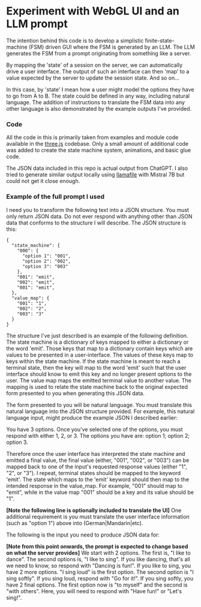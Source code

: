 # Experiment with WebGL UI and an LLM prompt

The intention behind this code is to develop a simplistic finite-state-machine (FSM) driven GUI where the FSM is generated by an LLM. The LLM generates the FSM from a prompt originating from something like a server.

By mapping the 'state' of a session on the server, we can automatically drive a user interface. The output of such an interface can then 'map' to a value expected by the server to update the session state. And so on...

In this case, by 'state' I mean how a user might model the options they have to go from A to B. The state could be defined in any way, including natural language. The addition of instructions to translate the FSM data into any other language is also demonstrated by the example outputs I've provided.

### Code

All the code in this is primarily taken from examples and module code available in the [three.js](http://github.com/mrdoob/three.js) codebase. Only a small amount of additional code was added to create the state machine system, animations, and basic glue code.

The JSON data included in this repo is actual output from ChatGPT. I also tried to generate similar output locally using [llamafile](https://github.com/Mozilla-Ocho/llamafile) with Mistral 7B but could not get it close enough.

### Example of the full prompt I used

I need you to transform the following text into a JSON structure. You must only return JSON data. Do not ever respond with anything other than JSON data that conforms to the structure I will describe. The JSON structure is this:
```
{
  "state_machine": {
    "000": {
      "option 1": "001",
      "option 2": "002",
      "option 3": "003"
    },
    "001": "emit",
    "002": "emit",
    "001": "emit",
  },
  "value_map": {
    "001": "1",
    "002": "2",
    "003": "3"
  }
}
```
The structure I've just described is an example of the following definition. The state machine is a dictionary of keys mapped to either a dictionary or the word 'emit'. Those keys that map to a dictionary contain keys which are values to be presented in a user-interface. The values of these keys map to keys within the state machine. If the state machine is meant to reach a terminal state, then the key will map to the word 'emit' such that the user interface should know to emit this key and no longer present options to the user. The value map maps the emitted terminal value to another value. The mapping is used to relate the state machine back to the original expected form presented to you when generating this JSON data.

The form presented to you will be natural language. You must translate this natural language into the JSON structure provided. For example, this natural language input, might produce the example JSON I described earlier:

You have 3 options. Once you've selected one of the options, you must respond with either 1, 2, or 3. The options you have are: option 1; option 2; option 3.

Therefore once the user interface has interpreted the state machine and emitted a final value, the final value (either, "001", "002", or "003") can be mapped back to one of the input's requested response values (either "1", "2", or "3"). I repeat, terminal states should be mapped to the keyword 'emit'. The state which maps to the 'emit' keyword should then map to the intended response in the value_map. For example, "001" should map to "emit", while in the value map "001" should be a key and its value should be "1".

**[Note the following line is optionally included to translate the UI]**
One additional requirement is you must translate the user interface information (such as "option 1") above into (German|Mandarin|etc).

The following is the input you need to produce JSON data for:

**[Note from this point onwards, the prompt is expected to change based on what the server provides]**
We start with 2 options. The first is, "I like to dance". The second options is, "I like to sing". If you like dancing, that's all we need to know, so respond with "Dancing is fun!". If you like to sing, you have 2 more options. "I sing loud" is the first option. The second option is "I sing softly". If you sing loud, respond with "Go for it!". If you sing softly, you have 2 final options. The first option now is "to myself" and the second is "with others". Here, you will need to respond with "Have fun!" or "Let's sing!".

